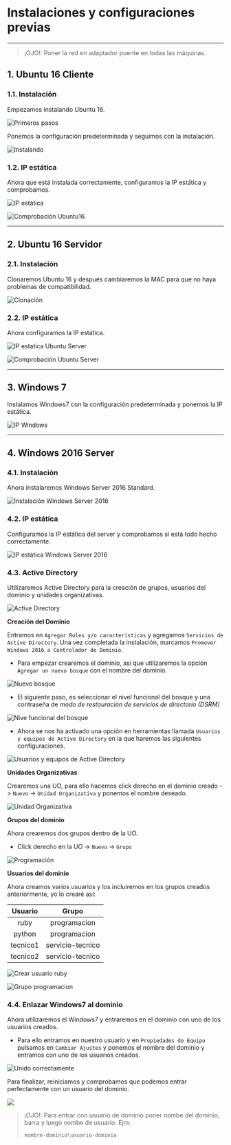 
# Instalaciones y configuraciones previas

---

> ¡OJO!: Poner la red en adaptador puente en todas las máquinas.

## 1. Ubuntu 16 Cliente

### 1.1. Instalación

Empezamos instalando Ubuntu 16.

![Primeros pasos](./images/inicio.png)

Ponemos la configuración predeterminada y seguimos con la instalación.

![Instalando](./images/instalacion.png)

### 1.2. IP estática

Ahora que está instalada correctamente, configuramos la IP estática y comprobamos.

![IP estática](./images/ip-ubuntu-cliente.png)

![Comprobación Ubuntu16](./images/comp-u16.png)

---

## 2. Ubuntu 16 Servidor

### 2.1. Instalación

Clonaremos Ubuntu 16 y después cambiaremos la MAC para que no haya problemas de compatibilidad.

![Clonación](./images/clonacion.png)

### 2.2. IP estática

Ahora configuramos la IP estática.

![IP estatica Ubuntu Server](./images/ip-ubuntu-server.png)

![Comprobación Ubuntu Server](./images/comp-u16-server.png)

---

## 3. Windows 7

Instalamos Windows7 con la configuración predeterminada y ponemos la IP estática.

![IP Windows](./images/ip-windows7.png)

---

## 4. Windows 2016 Server

### 4.1. Instalación

Ahora instalaremos Windows Server 2016 Standard.

![Instalación Windows Server 2016](./images/inst-ws2016.png)

### 4.2. IP estática

Configuramos la IP estática del server y comprobamos si está todo hecho correctamente.

![IP estática Windows Server 2016](./images/ip-windows2016.png)

### 4.3. Active Directory

Utilizaremos Active Directory para la creación de grupos, usuarios del dominio y unidades organizativas.

![Active Directory](./images/active-directory.png)

**Creación del Dominio**

Entramos en `Agregar Roles y/o características` y agregamos `Servicios de Active Directory`.
Una vez completada la instalación, marcamos `Promover Windows 2016 a Controlador de Dominio`.

* Para empezar crearemos el dominio, así que utilizaremos la opción `Agregar un nuevo bosque` con el nombre del dominio.

![Nuevo bosque](./images/nuevo-bosque.png)

* El siguiente paso, es seleccionar el nivel funcional del bosque y una contraseña de *modo de restauración de servicios de directorio (DSRM)*

![Nive funcional del bosque](./images/nivel-funcional.png)

* Ahora se nos ha activado una opción en herramientas llamada `Usuarios y equipos de Active Directory` en la que haremos las siguientes configuraciones.

![Usuarios y equipos de Active Directory](./images/usuarios-equipos.png)

**Unidades Organizativas**

Crearemos una UO, para ello hacemos click derecho en el dominio creado -> `Nuevo` -> `Unidad Organizativa` y ponemos el nombre deseado.

![Unidad Organizativa](./images/uo.png)

**Grupos del dominio**

Ahora crearemos dos grupos dentro de la UO.
* Click derecho en la UO -> `Nuevo` -> `Grupo`

![Programación](./images/grupo1.png)

**Usuarios del dominio**

Ahora creamos varios usuarios y los incluiremos en los grupos creados anteriormente, yo lo crearé así:

Usuario  |     Grupo        |
:------: | :--------------: |
ruby     | programacion     |
python   | programacion     |
tecnico1 | servicio-tecnico |
tecnico2 | servicio-tecnico |

![Crear usuario ruby](./images/u1.png)

![Grupo programacion](./images/programacion-usuarios.png)

### 4.4. Enlazar Windows7 al dominio

Ahora utilizaremos el Windows7 y entraremos en el dominio con uno de los usuarios creados.

* Para ello entramos en nuestro usuario y en `Propiedades de Equipo` pulsamos en `Cambiar Ajustes` y ponemos el nombre del dominio y entramos con uno de los usuarios creados.

![Unido correctamente](./images/dominio-unido.png)

Para finalizar, reiniciamos y comprobamos que podemos entrar perfectamente con un usuario del dominio.

![](./images/usuario-dominio-w7.png)

> ¡OJO!: Para entrar con usuario de dominio poner nombe del dominio, barra y luego nombe de usuario.
Ejm:
>
> `nombre-dominio\usuario-dominio`
